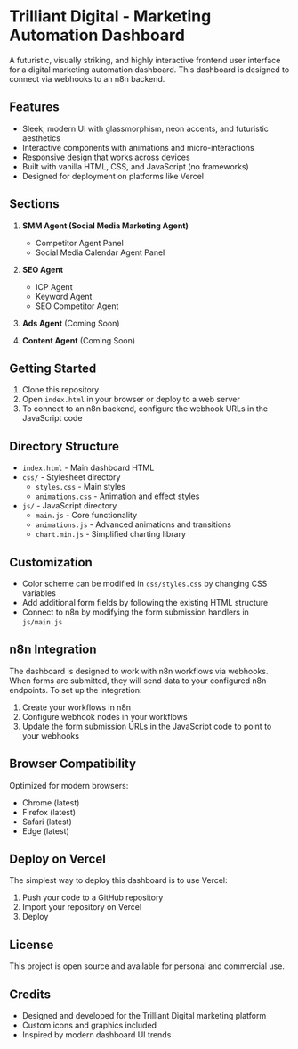 # Trilliant Digital - Marketing Automation Dashboard

A futuristic, visually striking, and highly interactive frontend user interface for a digital marketing automation dashboard. This dashboard is designed to connect via webhooks to an n8n backend.

## Features

- Sleek, modern UI with glassmorphism, neon accents, and futuristic aesthetics
- Interactive components with animations and micro-interactions
- Responsive design that works across devices
- Built with vanilla HTML, CSS, and JavaScript (no frameworks)
- Designed for deployment on platforms like Vercel

## Sections

1. **SMM Agent (Social Media Marketing Agent)**
   - Competitor Agent Panel
   - Social Media Calendar Agent Panel

2. **SEO Agent**
   - ICP Agent
   - Keyword Agent
   - SEO Competitor Agent

3. **Ads Agent** (Coming Soon)

4. **Content Agent** (Coming Soon)

## Getting Started

1. Clone this repository
2. Open `index.html` in your browser or deploy to a web server
3. To connect to an n8n backend, configure the webhook URLs in the JavaScript code

## Directory Structure

- `index.html` - Main dashboard HTML
- `css/` - Stylesheet directory
  - `styles.css` - Main styles
  - `animations.css` - Animation and effect styles
- `js/` - JavaScript directory
  - `main.js` - Core functionality
  - `animations.js` - Advanced animations and transitions
  - `chart.min.js` - Simplified charting library

## Customization

- Color scheme can be modified in `css/styles.css` by changing CSS variables
- Add additional form fields by following the existing HTML structure
- Connect to n8n by modifying the form submission handlers in `js/main.js`

## n8n Integration

The dashboard is designed to work with n8n workflows via webhooks. When forms are submitted, they will send data to your configured n8n endpoints. To set up the integration:

1. Create your workflows in n8n
2. Configure webhook nodes in your workflows
3. Update the form submission URLs in the JavaScript code to point to your webhooks

## Browser Compatibility

Optimized for modern browsers:
- Chrome (latest)
- Firefox (latest)
- Safari (latest)
- Edge (latest)

## Deploy on Vercel

The simplest way to deploy this dashboard is to use Vercel:

1. Push your code to a GitHub repository
2. Import your repository on Vercel
3. Deploy

## License

This project is open source and available for personal and commercial use.

## Credits

- Designed and developed for the Trilliant Digital marketing platform
- Custom icons and graphics included
- Inspired by modern dashboard UI trends 